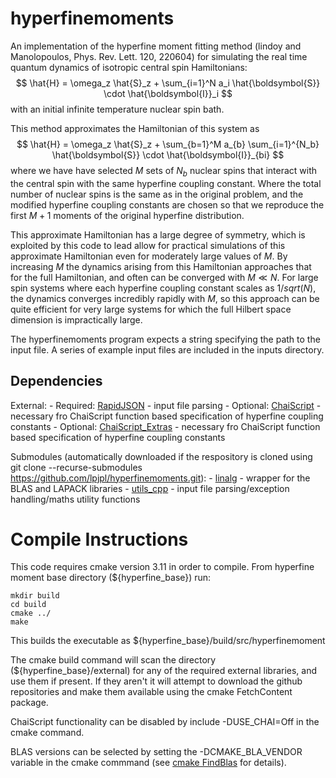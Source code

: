 # hyperfinemoments

An implementation of the hyperfine moment fitting method (lindoy and Manolopoulos, Phys. Rev. Lett. 120, 220604) for simulating the real time quantum dynamics of isotropic central spin Hamiltonians:
$$ \hat{H} = \omega_z \hat{S}_z + \sum_{i=1}^N a_i \hat{\boldsymbol{S}} \cdot \hat{\boldsymbol{I}}_i $$
with an initial infinite temperature nuclear spin bath.

This method approximates the Hamiltonian of this system as
$$ \hat{H} = \omega_z \hat{S}_z + \sum_{b=1}^M a_{b} \sum_{i=1}^{N_b} \hat{\boldsymbol{S}} \cdot \hat{\boldsymbol{I}}_{bi} $$
where we have have selected $M$ sets of $N_b$ nuclear spins that interact with the central spin with the same hyperfine coupling constant.  Where the total number of nuclear spins is the same as in the original problem, and the modified hyperfine coupling constants are chosen so that we reproduce the first $M+1$ moments of the original hyperfine distribution.

This approximate Hamiltonian has a large degree of symmetry, which is exploited by this code to lead allow for practical simulations of this approximate Hamiltonian even for moderately large values of $M$.  By increasing $M$ the dynamics arising from this Hamiltonian approaches that for the full Hamiltonian, and often can be converged with $M \ll N$.  For large spin systems where each hyperfine coupling constant scales as $1/sqrt(N)$, the dynamics converges incredibly rapidly with $M$, so this approach can be quite efficient for very large systems for which the full Hilbert space dimension is impractically large.

The hyperfinemoments program expects a string specifying the path to the input file.  A series of example input files are included in the inputs directory.

## Dependencies
External:
    - Required: [RapidJSON](https://rapidjson.org/) - input file parsing
    - Optional: [ChaiScript](https://chaiscript.com/) - necessary fro ChaiScript function based specification of hyperfine coupling constants
    - Optional: [ChaiScript_Extras](https://github.com/ChaiScript/ChaiScript_Extras) - necessary fro ChaiScript function based specification of hyperfine coupling constants

Submodules (automatically downloaded if the respository is cloned using git clone --recurse-submodules https://github.com/lpjpl/hyperfinemoments.git):
    - [linalg](https://github.com/lpjpl/linalgt) - wrapper for the BLAS and LAPACK libraries
    - [utils_cpp](https://github.com/lpjpl/utils_cpp) - input file parsing/exception handling/maths utility functions

# Compile Instructions
This code requires cmake version 3.11 in order to compile. From hyperfine moment base directory (${hyperfine_base}) run:
```console
mkdir build
cd build
cmake ../
make
```

This builds the executable as ${hyperfine_base}/build/src/hyperfinemoment

The cmake build command will scan the directory (${hyperfine_base}/external) for any of the required external libraries, and use them if present.  If they aren't it will attempt to download the github repositories and make them available using the cmake FetchContent package.

ChaiScript functionality can be disabled by include  -DUSE_CHAI=Off in the cmake command.

BLAS versions can be selected by setting the -DCMAKE_BLA_VENDOR variable in the cmake commmand (see [cmake FindBlas](https://cmake.org/cmake/help/latest/module/FindBLAS.html) for details).

   
    

